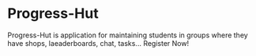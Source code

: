 # Progress-Hut
Progress-Hut is application for maintaining students in groups where they have shops, laeaderboards, chat, tasks... Register Now!
